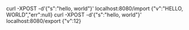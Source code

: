 curl -XPOST -d'{"s":"hello, world"}' localhost:8080/import
{"v":"HELLO, WORLD","err":null}
curl -XPOST -d'{"s":"hello, world"}' localhost:8080/export
{"v":12}